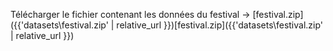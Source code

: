 Télécharger le fichier contenant les données du festival -> [festival.zip]({{'datasets\festival.zip' | relative_url }})[festival.zip]({{'datasets\festival.zip' | relative_url }})